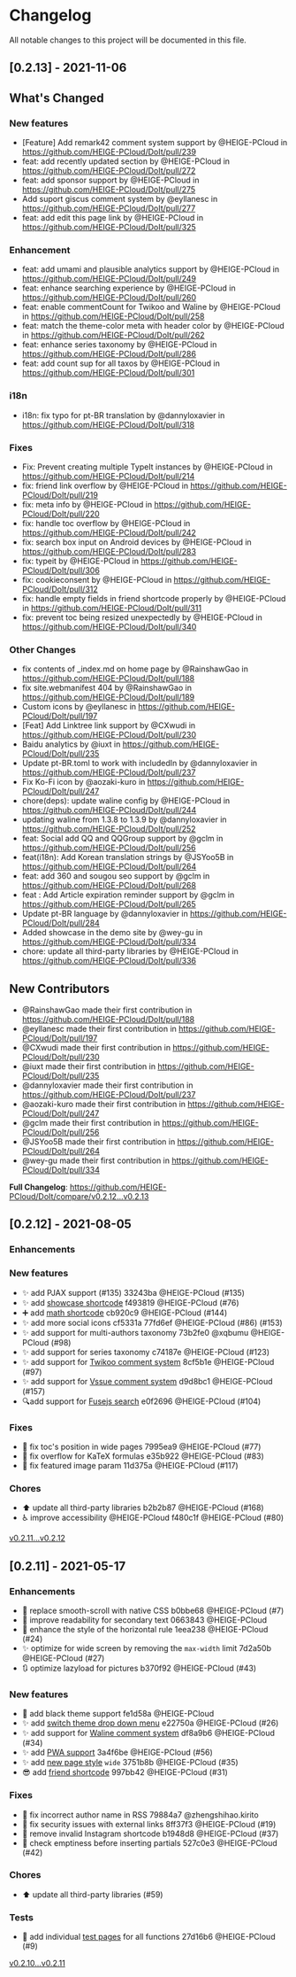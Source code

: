 # Changelog
All notable changes to this project will be documented in this file.

## [0.2.13] - 2021-11-06

## What's Changed
### New features
* [Feature] Add remark42 comment system support by @HEIGE-PCloud in https://github.com/HEIGE-PCloud/DoIt/pull/239
* feat: add recently updated section by @HEIGE-PCloud in https://github.com/HEIGE-PCloud/DoIt/pull/272
* feat: add sponsor support by @HEIGE-PCloud in https://github.com/HEIGE-PCloud/DoIt/pull/275
* Add suport giscus comment system by @eyllanesc in https://github.com/HEIGE-PCloud/DoIt/pull/277
* feat: add edit this page link by @HEIGE-PCloud in https://github.com/HEIGE-PCloud/DoIt/pull/325
### Enhancement
* feat: add umami and plausible analytics support by @HEIGE-PCloud in https://github.com/HEIGE-PCloud/DoIt/pull/249
* feat: enhance searching experience by @HEIGE-PCloud in https://github.com/HEIGE-PCloud/DoIt/pull/260
* feat: enable commentCount for Twikoo and Waline by @HEIGE-PCloud in https://github.com/HEIGE-PCloud/DoIt/pull/258
* feat: match the theme-color meta with header color by @HEIGE-PCloud in https://github.com/HEIGE-PCloud/DoIt/pull/262
* feat: enhance series taxonomy by @HEIGE-PCloud in https://github.com/HEIGE-PCloud/DoIt/pull/286
* feat: add count sup for all taxos by @HEIGE-PCloud in https://github.com/HEIGE-PCloud/DoIt/pull/301
### i18n
* i18n: fix typo for pt-BR translation by @dannyloxavier in https://github.com/HEIGE-PCloud/DoIt/pull/318
### Fixes
* Fix: Prevent creating multiple TypeIt instances by @HEIGE-PCloud in https://github.com/HEIGE-PCloud/DoIt/pull/214
* fix: friend link overflow by @HEIGE-PCloud in https://github.com/HEIGE-PCloud/DoIt/pull/219
* fix: meta info by @HEIGE-PCloud in https://github.com/HEIGE-PCloud/DoIt/pull/220
* fix: handle toc overflow by @HEIGE-PCloud in https://github.com/HEIGE-PCloud/DoIt/pull/242
* fix: search box input on Android devices by @HEIGE-PCloud in https://github.com/HEIGE-PCloud/DoIt/pull/283
* fix: typeit by @HEIGE-PCloud in https://github.com/HEIGE-PCloud/DoIt/pull/306
* fix: cookieconsent by @HEIGE-PCloud in https://github.com/HEIGE-PCloud/DoIt/pull/312
* fix: handle empty fields in friend shortcode properly by @HEIGE-PCloud in https://github.com/HEIGE-PCloud/DoIt/pull/311
* fix: prevent toc being resized unexpectedly by @HEIGE-PCloud in https://github.com/HEIGE-PCloud/DoIt/pull/340
### Other Changes
* fix contents of _index.md on home page by @RainshawGao in https://github.com/HEIGE-PCloud/DoIt/pull/188
* fix site.webmanifest 404 by @RainshawGao in https://github.com/HEIGE-PCloud/DoIt/pull/189
* Custom icons by @eyllanesc in https://github.com/HEIGE-PCloud/DoIt/pull/197
* [Feat] Add Linktree link support by @CXwudi in https://github.com/HEIGE-PCloud/DoIt/pull/230
* Baidu analytics by @iuxt in https://github.com/HEIGE-PCloud/DoIt/pull/235
* Update pt-BR.toml to work with includedIn by @dannyloxavier in https://github.com/HEIGE-PCloud/DoIt/pull/237
* Fix Ko-Fi icon by @aozaki-kuro in https://github.com/HEIGE-PCloud/DoIt/pull/247
* chore(deps): update waline config by @HEIGE-PCloud in https://github.com/HEIGE-PCloud/DoIt/pull/244
* updating waline from 1.3.8 to 1.3.9 by @dannyloxavier in https://github.com/HEIGE-PCloud/DoIt/pull/252
* feat: Social add QQ and QQGroup support by @gclm in https://github.com/HEIGE-PCloud/DoIt/pull/256
* feat(i18n): Add Korean translation strings by @JSYoo5B in https://github.com/HEIGE-PCloud/DoIt/pull/264
* feat: add 360 and sougou seo support by @gclm in https://github.com/HEIGE-PCloud/DoIt/pull/268
* feat : Add Article expiration reminder support by @gclm in https://github.com/HEIGE-PCloud/DoIt/pull/265
* Update pt-BR language by @dannyloxavier in https://github.com/HEIGE-PCloud/DoIt/pull/284
* Added showcase in the demo site by @wey-gu in https://github.com/HEIGE-PCloud/DoIt/pull/334
* chore: update all third-party libraries  by @HEIGE-PCloud in https://github.com/HEIGE-PCloud/DoIt/pull/336

## New Contributors
* @RainshawGao made their first contribution in https://github.com/HEIGE-PCloud/DoIt/pull/188
* @eyllanesc made their first contribution in https://github.com/HEIGE-PCloud/DoIt/pull/197
* @CXwudi made their first contribution in https://github.com/HEIGE-PCloud/DoIt/pull/230
* @iuxt made their first contribution in https://github.com/HEIGE-PCloud/DoIt/pull/235
* @dannyloxavier made their first contribution in https://github.com/HEIGE-PCloud/DoIt/pull/237
* @aozaki-kuro made their first contribution in https://github.com/HEIGE-PCloud/DoIt/pull/247
* @gclm made their first contribution in https://github.com/HEIGE-PCloud/DoIt/pull/256
* @JSYoo5B made their first contribution in https://github.com/HEIGE-PCloud/DoIt/pull/264
* @wey-gu made their first contribution in https://github.com/HEIGE-PCloud/DoIt/pull/334

**Full Changelog**: https://github.com/HEIGE-PCloud/DoIt/compare/v0.2.12...v0.2.13

## [0.2.12] - 2021-08-05

### Enhancements

### New features
- ✨ add PJAX support (#135) 33243ba @HEIGE-PCloud (#135)
- ✨ add [showcase shortcode](https://hugodoit.pages.dev/theme-documentation-extended-shortcodes/#13-showcase) f493819 @HEIGE-PCloud (#76)
- ➕ add [math shortcode](https://hugodoit.pages.dev/theme-documentation-extended-shortcodes/#14-math) cb920c9 @HEIGE-PCloud  (#144)
- ✨ add more social icons cf5331a 77fd6ef @HEIGE-PCloud (#86) (#153)
- ✨ add support for multi-authors taxonomy 73b2fe0 @xqbumu @HEIGE-PCloud (#98)
- ✨ add support for series taxonomy c74187e @HEIGE-PCloud (#123)
- ✨ add support for [Twikoo comment system](https://twikoo.js.org) 8cf5b1e @HEIGE-PCloud (#97)
- ✨ add support for [Vssue comment system](https://vssue.js.org) d9d8bc1 @HEIGE-PCloud (#157)
- 🔍add support for [Fusejs search](https://fusejs.io/) e0f2696 @HEIGE-PCloud (#104)

### Fixes
- 🐛 fix toc's position in wide pages 7995ea9 @HEIGE-PCloud (#77)
- 🐛 fix overflow for KaTeX formulas e35b922 @HEIGE-PCloud (#83)
- 🐛 fix featured image param 11d375a @HEIGE-PCloud (#117)

### Chores
- ⬆️ update all third-party libraries b2b2b87 @HEIGE-PCloud (#168)
- ♿ improve accessibility @HEIGE-PCloud f480c1f @HEIGE-PCloud (#80)

[v0.2.11...v0.2.12](https://github.com/HEIGE-PCloud/DoIt/compare/v0.2.11...v0.2.12)

## [0.2.11] - 2021-05-17

### Enhancements
- 📜 replace smooth-scroll with native CSS b0bbe68 @HEIGE-PCloud (#7)
- 📖 improve readability for secondary text 0663843 @HEIGE-PCloud
- 📏 enhance the style of the horizontal rule 1eea238 @HEIGE-PCloud (#24)
- ✨ optimize for wide screen by removing the `max-width` limit 7d2a50b @HEIGE-PCloud (#27)
- 🔃 optimize lazyload for pictures b370f92 @HEIGE-PCloud (#43)

### New features
- 🖤 add black theme support fe1d58a @HEIGE-PCloud
- ✨ add [switch theme drop down menu](https://hugodoit.pages.dev/theme-documentation-basics/#site-configuration) e22750a @HEIGE-PCloud (#26)
- ✨ add support for [Waline comment system](https://waline.js.org) df8a9b6 @HEIGE-PCloud (#34)
- ✨ add [PWA support](https://hugodoit.pages.dev/pwa-support) 3a4f6be @HEIGE-PCloud (#56)
- ✨ add [new page style](https://hugodoit.pages.dev/theme-documentation-basics/#site-configuration) `wide` 3751b8b @HEIGE-PCloud (#35)
- 😎 add [friend shortcode](https://hugodoit.pages.dev/theme-documentation-extended-shortcodes/#12-friend) 997bb42 @HEIGE-PCloud (#31)

### Fixes
- 🐛 fix incorrect author name in RSS 79884a7 @zhengshihao.kirito
- 🐛 fix security issues with external links 8ff37f3 @HEIGE-PCloud (#19)
- 🐛 remove invalid Instagram shortcode b1948d8 @HEIGE-PCloud (#37)
- 🐛 check emptiness before inserting partials 527c0e3 @HEIGE-PCloud (#42)

### Chores
- ⬆️ update all third-party libraries (#59)

### Tests
- 🧪 add individual [test pages](https://hugodoit.pages.dev/categories/tests/) for all functions 27d16b6 @HEIGE-PCloud (#9)

[v0.2.10...v0.2.11](https://github.com/HEIGE-PCloud/DoIt/compare/v0.2.10...v0.2.11)
